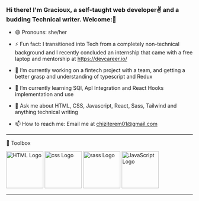 ### Hi there! I'm Gracioux, a self-taught web developer✌ and a budding Technical writer. Welcome:👋





- 😄 Pronouns: she/her

- ⚡ Fun fact: I transitioned into Tech from a completely non-technical background and I recently concluded an internship that came with a free laptop and mentorship at https://devcareer.io/

- 🔭 I’m currently working on a fintech project with a team, and getting a better grasp and understanding of typescript and Redux

- 🌱 I’m currently learning SQl, ApI Integration and React Hooks implementation and use

- 💬 Ask me about HTML, CSS, Javascript, React, Sass, Tailwind and anything technical writing

- 📫 How to reach me: Email me at  chiziterem01@gmail.com


---

🧰 Toolbox

<img src="https://cdn.worldvectorlogo.com/logos/html-1.svg" alt="HTML Logo" width="100" height="100"/>     <img src="https://cdn.worldvectorlogo.com/logos/css-3.svg" alt="css Logo" width="100" height="100"/>                             <img src="https://cdn.worldvectorlogo.com/logos/sass-1.svg" alt="sass Logo" width="100" height="100"/>
<img src="https://cdn.worldvectorlogo.com/logos/react-2.svg" alt="JavaScript Logo" width="100" height="100"/> 



---
